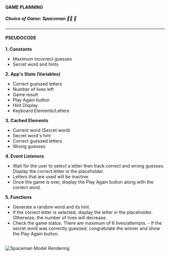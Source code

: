 #### GAME PLANNING
##### Choice of Game: Spaceman :astronaut: :rocket:
---
#### PSEUDOCODE

**1. Constants**
- Maximum incorrect guesses
- Secret word and hints

**2. App's State (Variables)**
- Correct guessed letters
- Number of lives left
- Game result
- Play Again button
- Hint Display
- Keyboard Elements/Letters

**3. Cached Elements**
- Current word (Secret word)
- Secret word's hint
- Correct guessed letters
- Wrong guesses

**4. Event Listeners**
- Wait for the user to select a letter then track correct and wrong guesses. Display the correct letter in the placeholder.
- Letters that are used will be inactive.
- Once the game is over, display the Play Again button along with the correct word.

**5. Functions**
- Generate a random word and its hint.
- If the correct letter is selected, display the letter in the placeholder. Otherwise, the number of lives will decrease.
- Check the game status. There are maximum of 6 lives/attempts. - If the secret word was correctly guessed, congratulate the winner and show the Play Again button.
##
##
![Spaceman Model Rendering](https://i.imgur.com/LDTmkCL.png)

##
##


